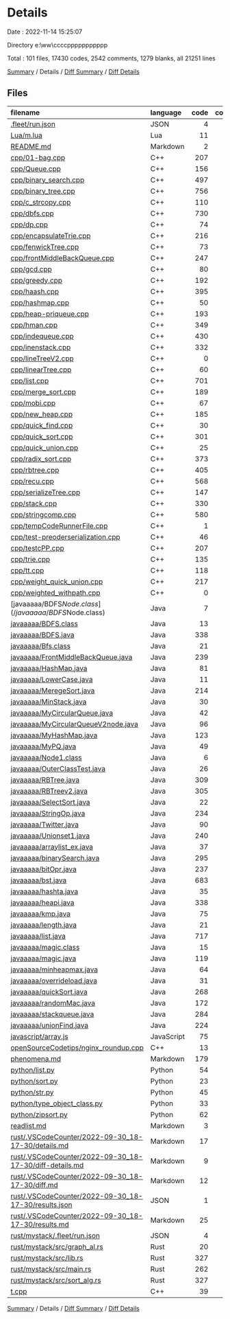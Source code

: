 # Details

Date : 2022-11-14 15:25:07

Directory e:\\ww\\ccccppppppppppp

Total : 101 files,  17430 codes, 2542 comments, 1279 blanks, all 21251 lines

[Summary](results.md) / Details / [Diff Summary](diff.md) / [Diff Details](diff-details.md)

## Files
| filename | language | code | comment | blank | total |
| :--- | :--- | ---: | ---: | ---: | ---: |
| [.fleet/run.json](/.fleet/run.json) | JSON | 4 | 0 | 1 | 5 |
| [Lua/m.lua](/Lua/m.lua) | Lua | 11 | 0 | 2 | 13 |
| [README.md](/README.md) | Markdown | 2 | 0 | 1 | 3 |
| [cpp/01-bag.cpp](/cpp/01-bag.cpp) | C++ | 207 | 10 | 11 | 228 |
| [cpp/Queue.cpp](/cpp/Queue.cpp) | C++ | 156 | 0 | 4 | 160 |
| [cpp/binary_search.cpp](/cpp/binary_search.cpp) | C++ | 497 | 16 | 20 | 533 |
| [cpp/binary_tree.cpp](/cpp/binary_tree.cpp) | C++ | 756 | 97 | 44 | 897 |
| [cpp/c_strcopy.cpp](/cpp/c_strcopy.cpp) | C++ | 110 | 4 | 12 | 126 |
| [cpp/dbfs.cpp](/cpp/dbfs.cpp) | C++ | 730 | 25 | 21 | 776 |
| [cpp/dp.cpp](/cpp/dp.cpp) | C++ | 74 | 18 | 7 | 99 |
| [cpp/encapsulateTrie.cpp](/cpp/encapsulateTrie.cpp) | C++ | 216 | 162 | 20 | 398 |
| [cpp/fenwickTree.cpp](/cpp/fenwickTree.cpp) | C++ | 73 | 0 | 11 | 84 |
| [cpp/frontMiddleBackQueue.cpp](/cpp/frontMiddleBackQueue.cpp) | C++ | 247 | 13 | 16 | 276 |
| [cpp/gcd.cpp](/cpp/gcd.cpp) | C++ | 80 | 9 | 6 | 95 |
| [cpp/greedy.cpp](/cpp/greedy.cpp) | C++ | 192 | 11 | 11 | 214 |
| [cpp/haash.cpp](/cpp/haash.cpp) | C++ | 395 | 102 | 23 | 520 |
| [cpp/hashmap.cpp](/cpp/hashmap.cpp) | C++ | 50 | 1 | 0 | 51 |
| [cpp/heap-priqueue.cpp](/cpp/heap-priqueue.cpp) | C++ | 193 | 3 | 7 | 203 |
| [cpp/hman.cpp](/cpp/hman.cpp) | C++ | 349 | 17 | 13 | 379 |
| [cpp/indequeue.cpp](/cpp/indequeue.cpp) | C++ | 430 | 5 | 17 | 452 |
| [cpp/inenstack.cpp](/cpp/inenstack.cpp) | C++ | 332 | 3 | 13 | 348 |
| [cpp/lineTreeV2.cpp](/cpp/lineTreeV2.cpp) | C++ | 0 | 0 | 1 | 1 |
| [cpp/linearTree.cpp](/cpp/linearTree.cpp) | C++ | 60 | 1 | 1 | 62 |
| [cpp/list.cpp](/cpp/list.cpp) | C++ | 701 | 55 | 23 | 779 |
| [cpp/merge_sort.cpp](/cpp/merge_sort.cpp) | C++ | 189 | 137 | 16 | 342 |
| [cpp/mobi.cpp](/cpp/mobi.cpp) | C++ | 67 | 14 | 4 | 85 |
| [cpp/new_heap.cpp](/cpp/new_heap.cpp) | C++ | 185 | 119 | 31 | 335 |
| [cpp/quick_find.cpp](/cpp/quick_find.cpp) | C++ | 30 | 1 | 3 | 34 |
| [cpp/quick_sort.cpp](/cpp/quick_sort.cpp) | C++ | 301 | 15 | 14 | 330 |
| [cpp/quick_union.cpp](/cpp/quick_union.cpp) | C++ | 25 | 1 | 7 | 33 |
| [cpp/radix_sort.cpp](/cpp/radix_sort.cpp) | C++ | 373 | 35 | 11 | 419 |
| [cpp/rbtree.cpp](/cpp/rbtree.cpp) | C++ | 405 | 6 | 19 | 430 |
| [cpp/recu.cpp](/cpp/recu.cpp) | C++ | 568 | 17 | 24 | 609 |
| [cpp/serializeTree.cpp](/cpp/serializeTree.cpp) | C++ | 147 | 15 | 3 | 165 |
| [cpp/stack.cpp](/cpp/stack.cpp) | C++ | 330 | 497 | 27 | 854 |
| [cpp/stringcomp.cpp](/cpp/stringcomp.cpp) | C++ | 580 | 30 | 16 | 626 |
| [cpp/tempCodeRunnerFile.cpp](/cpp/tempCodeRunnerFile.cpp) | C++ | 1 | 8 | 1 | 10 |
| [cpp/test-preoderserialization.cpp](/cpp/test-preoderserialization.cpp) | C++ | 46 | 1 | 1 | 48 |
| [cpp/testcPP.cpp](/cpp/testcPP.cpp) | C++ | 207 | 3 | 3 | 213 |
| [cpp/trie.cpp](/cpp/trie.cpp) | C++ | 135 | 93 | 11 | 239 |
| [cpp/tt.cpp](/cpp/tt.cpp) | C++ | 118 | 18 | 9 | 145 |
| [cpp/weight_quick_union.cpp](/cpp/weight_quick_union.cpp) | C++ | 217 | 10 | 11 | 238 |
| [cpp/weighted_withpath.cpp](/cpp/weighted_withpath.cpp) | C++ | 0 | 0 | 1 | 1 |
| [javaaaaa/BDFS$Node.class](/javaaaaa/BDFS$Node.class) | Java | 7 | 0 | 0 | 7 |
| [javaaaaa/BDFS.class](/javaaaaa/BDFS.class) | Java | 13 | 0 | 0 | 13 |
| [javaaaaa/BDFS.java](/javaaaaa/BDFS.java) | Java | 338 | 41 | 40 | 419 |
| [javaaaaa/Bfs.class](/javaaaaa/Bfs.class) | Java | 21 | 0 | 0 | 21 |
| [javaaaaa/FrontMiddleBackQueue.java](/javaaaaa/FrontMiddleBackQueue.java) | Java | 239 | 1 | 34 | 274 |
| [javaaaaa/HashMap.java](/javaaaaa/HashMap.java) | Java | 81 | 10 | 9 | 100 |
| [javaaaaa/LowerCase.java](/javaaaaa/LowerCase.java) | Java | 11 | 0 | 1 | 12 |
| [javaaaaa/MeregeSort.java](/javaaaaa/MeregeSort.java) | Java | 214 | 1 | 18 | 233 |
| [javaaaaa/MinStack.java](/javaaaaa/MinStack.java) | Java | 30 | 12 | 1 | 43 |
| [javaaaaa/MyCircularQueue.java](/javaaaaa/MyCircularQueue.java) | Java | 42 | 0 | 9 | 51 |
| [javaaaaa/MyCircularQueueV2node.java](/javaaaaa/MyCircularQueueV2node.java) | Java | 96 | 0 | 23 | 119 |
| [javaaaaa/MyHashMap.java](/javaaaaa/MyHashMap.java) | Java | 123 | 27 | 10 | 160 |
| [javaaaaa/MyPQ.java](/javaaaaa/MyPQ.java) | Java | 49 | 1 | 7 | 57 |
| [javaaaaa/Node1.class](/javaaaaa/Node1.class) | Java | 6 | 0 | 0 | 6 |
| [javaaaaa/OuterClassTest.java](/javaaaaa/OuterClassTest.java) | Java | 26 | 12 | 6 | 44 |
| [javaaaaa/RBTree.java](/javaaaaa/RBTree.java) | Java | 309 | 234 | 31 | 574 |
| [javaaaaa/RBTreev2.java](/javaaaaa/RBTreev2.java) | Java | 305 | 23 | 21 | 349 |
| [javaaaaa/SelectSort.java](/javaaaaa/SelectSort.java) | Java | 22 | 1 | 4 | 27 |
| [javaaaaa/StringOp.java](/javaaaaa/StringOp.java) | Java | 234 | 20 | 11 | 265 |
| [javaaaaa/Twitter.java](/javaaaaa/Twitter.java) | Java | 90 | 0 | 18 | 108 |
| [javaaaaa/Unionset1.java](/javaaaaa/Unionset1.java) | Java | 240 | 21 | 27 | 288 |
| [javaaaaa/arraylist_ex.java](/javaaaaa/arraylist_ex.java) | Java | 37 | 0 | 1 | 38 |
| [javaaaaa/binarySearch.java](/javaaaaa/binarySearch.java) | Java | 295 | 20 | 19 | 334 |
| [javaaaaa/bitOpr.java](/javaaaaa/bitOpr.java) | Java | 237 | 43 | 19 | 299 |
| [javaaaaa/bst.java](/javaaaaa/bst.java) | Java | 683 | 164 | 64 | 911 |
| [javaaaaa/hashta.java](/javaaaaa/hashta.java) | Java | 35 | 2 | 4 | 41 |
| [javaaaaa/heapi.java](/javaaaaa/heapi.java) | Java | 338 | 14 | 25 | 377 |
| [javaaaaa/kmp.java](/javaaaaa/kmp.java) | Java | 75 | 1 | 5 | 81 |
| [javaaaaa/length.java](/javaaaaa/length.java) | Java | 21 | 1 | 5 | 27 |
| [javaaaaa/list.java](/javaaaaa/list.java) | Java | 717 | 92 | 65 | 874 |
| [javaaaaa/magic.class](/javaaaaa/magic.class) | Java | 15 | 0 | 0 | 15 |
| [javaaaaa/magic.java](/javaaaaa/magic.java) | Java | 119 | 11 | 13 | 143 |
| [javaaaaa/minheapmax.java](/javaaaaa/minheapmax.java) | Java | 64 | 39 | 8 | 111 |
| [javaaaaa/overrideload.java](/javaaaaa/overrideload.java) | Java | 31 | 9 | 6 | 46 |
| [javaaaaa/quickSort.java](/javaaaaa/quickSort.java) | Java | 268 | 4 | 32 | 304 |
| [javaaaaa/randomMac.java](/javaaaaa/randomMac.java) | Java | 172 | 25 | 18 | 215 |
| [javaaaaa/stackqueue.java](/javaaaaa/stackqueue.java) | Java | 284 | 7 | 19 | 310 |
| [javaaaaa/unionFind.java](/javaaaaa/unionFind.java) | Java | 224 | 6 | 13 | 243 |
| [javascript/array.js](/javascript/array.js) | JavaScript | 75 | 10 | 4 | 89 |
| [openSourceCodetips/nginx_roundup.cpp](/openSourceCodetips/nginx_roundup.cpp) | C++ | 13 | 65 | 16 | 94 |
| [phenomena.md](/phenomena.md) | Markdown | 179 | 0 | 64 | 243 |
| [python/list.py](/python/list.py) | Python | 54 | 5 | 11 | 70 |
| [python/sort.py](/python/sort.py) | Python | 23 | 1 | 3 | 27 |
| [python/str.py](/python/str.py) | Python | 45 | 9 | 1 | 55 |
| [python/type_object_class.py](/python/type_object_class.py) | Python | 33 | 13 | 8 | 54 |
| [python/zipsort.py](/python/zipsort.py) | Python | 62 | 13 | 13 | 88 |
| [readlist.md](/readlist.md) | Markdown | 3 | 0 | 3 | 6 |
| [rust/.VSCodeCounter/2022-09-30_18-17-30/details.md](/rust/.VSCodeCounter/2022-09-30_18-17-30/details.md) | Markdown | 17 | 0 | 6 | 23 |
| [rust/.VSCodeCounter/2022-09-30_18-17-30/diff-details.md](/rust/.VSCodeCounter/2022-09-30_18-17-30/diff-details.md) | Markdown | 9 | 0 | 6 | 15 |
| [rust/.VSCodeCounter/2022-09-30_18-17-30/diff.md](/rust/.VSCodeCounter/2022-09-30_18-17-30/diff.md) | Markdown | 12 | 0 | 7 | 19 |
| [rust/.VSCodeCounter/2022-09-30_18-17-30/results.json](/rust/.VSCodeCounter/2022-09-30_18-17-30/results.json) | JSON | 1 | 0 | 0 | 1 |
| [rust/.VSCodeCounter/2022-09-30_18-17-30/results.md](/rust/.VSCodeCounter/2022-09-30_18-17-30/results.md) | Markdown | 25 | 0 | 7 | 32 |
| [rust/mystack/.fleet/run.json](/rust/mystack/.fleet/run.json) | JSON | 4 | 0 | 1 | 5 |
| [rust/mystack/src/graph_al.rs](/rust/mystack/src/graph_al.rs) | Rust | 20 | 0 | 2 | 22 |
| [rust/mystack/src/lib.rs](/rust/mystack/src/lib.rs) | Rust | 327 | 2 | 12 | 341 |
| [rust/mystack/src/main.rs](/rust/mystack/src/main.rs) | Rust | 262 | 8 | 15 | 285 |
| [rust/mystack/src/sort_alg.rs](/rust/mystack/src/sort_alg.rs) | Rust | 327 | 2 | 14 | 343 |
| [t.cpp](/t.cpp) | C++ | 39 | 0 | 3 | 42 |

[Summary](results.md) / Details / [Diff Summary](diff.md) / [Diff Details](diff-details.md)